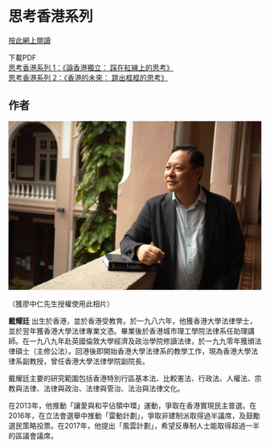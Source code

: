 # 思考香港系列
[按此網上閱讀](https://bennytai.github.io/HongKongReflections)</br>

下載PDF</br>
[思考香港系列 1：《論香港獨立： 踩在紅線上的思考》](https://github.com/bennytai/HongKongReflections/releases/download/v1.0/HongKongReflections-01-v1.0.pdf)</br>
[思考香港系列 2：《香港的未來： 跳出框框的思考》](https://github.com/bennytai/HongKongReflections/releases/download/v2.1/HongKongReflections-02-v1.1.pdf)


## **作者**

![alt-text](./images/profile_pic.jpg "戴耀廷")

（獲廖中仁先生授權使用此相片）

**戴耀廷** 出生於香港，並於香港受教育。於一九八六年，他獲香港大學法律學士，並於翌年獲香港大學法律專業文憑。畢業後於香港城市理工學院法律系任助理講師。在一九八九年赴英國倫敦大學經濟及政治學院修讀法律，於一九九零年獲頒法律碩士（主修公法）。回港後即開始香港大學法律系的教學工作，現為香港大學法律系副教授，曾任香港大學法律學院副院長。

戴耀廷主要的研究範圍包括香港特別行區基本法、比較憲法、行政法、人權法、宗教與法律、法律與政治、法律與管治、法治與法律文化。

在2013年，他推動「讓愛與和平佔領中環」運動，爭取在香港實現民主普選。在2016年，在立法會選舉中推動「雷動計劃」，爭取非建制派取得過半議席，及鼓勵選民策略投票。在2017年，他提出「風雲計劃」，希望反專制人士能取得超過一半的區議會議席。

